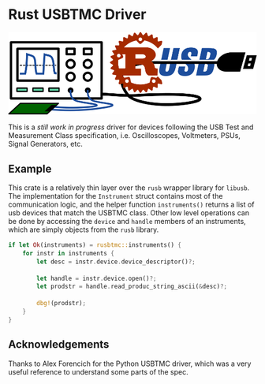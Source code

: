 Rust USBTMC Driver
==================

![](doc/logo/rusbtmc.png)

This is a *still work in progress* driver for devices following the USB Test
and Measurement Class specification, i.e. Oscilloscopes, Voltmeters, PSUs,
Signal Generators, etc.

Example
-------

This crate is a relatively thin layer over the `rusb` wrapper library for
`libusb`. The implementation for the `Instrument` struct contains most of the
communication logic, and the helper function `instruments()` returns a list of
usb devices that match the USBTMC class. Other low level operations can be done
by accessing the `device` and `handle` members of an instruments, which are
simply objects from the `rusb` library.

```rust
if let Ok(instruments) = rusbtmc::instruments() {
    for instr in instruments {
        let desc = instr.device.device_descriptor()?;

        let handle = instr.device.open()?;
        let prodstr = handle.read_produc_string_ascii(&desc)?;

        dbg!(prodstr);
    }
}
```


Acknowledgements
----------------

Thanks to Alex Forencich for the Python USBTMC driver, which was a very useful
reference to understand some parts of the spec.


